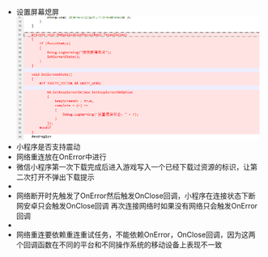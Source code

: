- 设置屏幕熄屏
  ![image.png](../assets/image_1755224895799_0.png)
- 小程序是否支持震动
- 网络重连放在OnError中进行
- 微信小程序第一次下载完成后进入游戏写入一个已经下载过资源的标识，让第二次打开不弹出下载提示
-
- 网络断开时先触发了OnError然后触发OnClose回调，小程序在连接状态下断网安卓只会触发OnClose回调
  再次连接网络时如果没有网络只会触发OnError回调
-
- 网络重连要依赖重连重试任务，不能依赖OnError，OnClose回调，因为这两个回调函数在不同的平台和不同操作系统的移动设备上表现不一致
